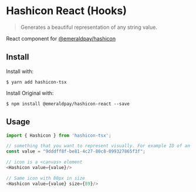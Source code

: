 Hashicon React (Hooks)
======================

> Generates a beautiful representation of any string value.

React component for [@emeraldpay/hashicon](https://www.npmjs.com/package/@emeraldpay/hashicon)

Install
---

Install with: 
```shell
$ yarn add hashicon-tsx
```   

Install Original with: 
```shell
$ npm install @emeraldpay/hashicon-react --save
```   

Usage
---

```js
import { Hashicon } from 'hashicon-tsx';

// something that you want to represent visually. For example ID of an object on the screen.
const value = "9dddff8f-be81-4c27-80c8-099327865f3f";

// icon is a <canvas> element
<Hashicon value={value}/>

// Same icon with 80px in size
<Hashicon value={value} size={89}/>
```


